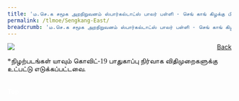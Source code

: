```yaml
---
title: 'ம.செ.க சமூக அறநிறுவனம் ஸ்பார்கல்டாட்ஸ் பாலர் பள்ளி - செங் காங் கிழக்கு பிளாக் 187பி '
permalink: /tlmoe/Sengkang-East/
breadcrumb: 'ம.செ.க சமூக அறநிறுவனம் ஸ்பார்கல்டாட்ஸ் பாலர் பள்ளி - செங் காங் கிழக்கு பிளாக் 187பி '
---
```

<!-- Global site tag (gtag.js) - Google Ads: 726049306 -->
<script async src="https://www.googletagmanager.com/gtag/js?id=AW-726049306"></script>
<script>
  window.dataLayer = window.dataLayer || [];
  function gtag(){dataLayer.push(arguments);}
  gtag('js', new Date());

  gtag('config', 'AW-726049306');
</script>
<a href="/exhibits/தமிழ்மொழிக்-காட்சிக்கூடம்-tamil-exhibitions-c/preschool/" style="float:right;">Back</a>
 <img src="/images/MTLS2021-SparkleTots-PunggolEast_TL_Final.jpg">
 <p style="font-family:Anjal InaiMathi; font-size:16px;">*நிழற்படங்கள் யாவும் கொவிட்-19 பாதுகாப்பு நிர்வாக விதிமுறைகளுக்கு உட்பட்டு எடுக்கப்பட்டவை.</p> <br/>
<div class="btntop"><a href="#top" style="text-decoration:none;"><span style="color:white"><b>Top</b></span></a></div>
